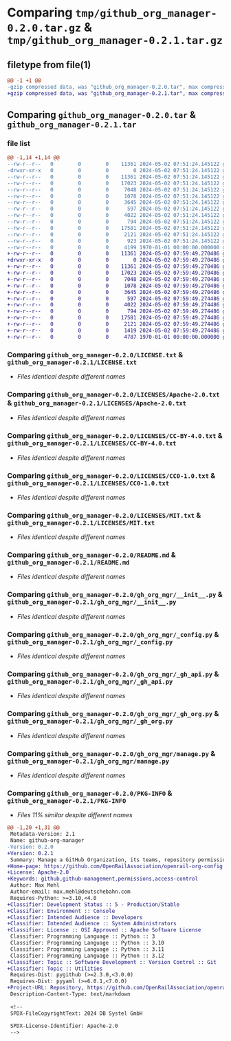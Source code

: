 # Comparing `tmp/github_org_manager-0.2.0.tar.gz` & `tmp/github_org_manager-0.2.1.tar.gz`

## filetype from file(1)

```diff
@@ -1 +1 @@
-gzip compressed data, was "github_org_manager-0.2.0.tar", max compression
+gzip compressed data, was "github_org_manager-0.2.1.tar", max compression
```

## Comparing `github_org_manager-0.2.0.tar` & `github_org_manager-0.2.1.tar`

### file list

```diff
@@ -1,14 +1,14 @@
--rw-r--r--   0        0        0    11361 2024-05-02 07:51:24.145122 github_org_manager-0.2.0/LICENSE.txt
-drwxr-xr-x   0        0        0        0 2024-05-02 07:51:24.145122 github_org_manager-0.2.0/LICENSES/
--rw-r--r--   0        0        0    11361 2024-05-02 07:51:24.145122 github_org_manager-0.2.0/LICENSES/Apache-2.0.txt
--rw-r--r--   0        0        0    17023 2024-05-02 07:51:24.145122 github_org_manager-0.2.0/LICENSES/CC-BY-4.0.txt
--rw-r--r--   0        0        0     7048 2024-05-02 07:51:24.145122 github_org_manager-0.2.0/LICENSES/CC0-1.0.txt
--rw-r--r--   0        0        0     1078 2024-05-02 07:51:24.145122 github_org_manager-0.2.0/LICENSES/MIT.txt
--rw-r--r--   0        0        0     3645 2024-05-02 07:51:24.145122 github_org_manager-0.2.0/README.md
--rw-r--r--   0        0        0      597 2024-05-02 07:51:24.145122 github_org_manager-0.2.0/gh_org_mgr/__init__.py
--rw-r--r--   0        0        0     4022 2024-05-02 07:51:24.145122 github_org_manager-0.2.0/gh_org_mgr/_config.py
--rw-r--r--   0        0        0      794 2024-05-02 07:51:24.145122 github_org_manager-0.2.0/gh_org_mgr/_gh_api.py
--rw-r--r--   0        0        0    17581 2024-05-02 07:51:24.145122 github_org_manager-0.2.0/gh_org_mgr/_gh_org.py
--rw-r--r--   0        0        0     2121 2024-05-02 07:51:24.145122 github_org_manager-0.2.0/gh_org_mgr/manage.py
--rw-r--r--   0        0        0      923 2024-05-02 07:51:24.145122 github_org_manager-0.2.0/pyproject.toml
--rw-r--r--   0        0        0     4199 1970-01-01 00:00:00.000000 github_org_manager-0.2.0/PKG-INFO
+-rw-r--r--   0        0        0    11361 2024-05-02 07:59:49.270486 github_org_manager-0.2.1/LICENSE.txt
+drwxr-xr-x   0        0        0        0 2024-05-02 07:59:49.270486 github_org_manager-0.2.1/LICENSES/
+-rw-r--r--   0        0        0    11361 2024-05-02 07:59:49.270486 github_org_manager-0.2.1/LICENSES/Apache-2.0.txt
+-rw-r--r--   0        0        0    17023 2024-05-02 07:59:49.270486 github_org_manager-0.2.1/LICENSES/CC-BY-4.0.txt
+-rw-r--r--   0        0        0     7048 2024-05-02 07:59:49.270486 github_org_manager-0.2.1/LICENSES/CC0-1.0.txt
+-rw-r--r--   0        0        0     1078 2024-05-02 07:59:49.270486 github_org_manager-0.2.1/LICENSES/MIT.txt
+-rw-r--r--   0        0        0     3645 2024-05-02 07:59:49.270486 github_org_manager-0.2.1/README.md
+-rw-r--r--   0        0        0      597 2024-05-02 07:59:49.274486 github_org_manager-0.2.1/gh_org_mgr/__init__.py
+-rw-r--r--   0        0        0     4022 2024-05-02 07:59:49.274486 github_org_manager-0.2.1/gh_org_mgr/_config.py
+-rw-r--r--   0        0        0      794 2024-05-02 07:59:49.274486 github_org_manager-0.2.1/gh_org_mgr/_gh_api.py
+-rw-r--r--   0        0        0    17581 2024-05-02 07:59:49.274486 github_org_manager-0.2.1/gh_org_mgr/_gh_org.py
+-rw-r--r--   0        0        0     2121 2024-05-02 07:59:49.274486 github_org_manager-0.2.1/gh_org_mgr/manage.py
+-rw-r--r--   0        0        0     1419 2024-05-02 07:59:49.274486 github_org_manager-0.2.1/pyproject.toml
+-rw-r--r--   0        0        0     4787 1970-01-01 00:00:00.000000 github_org_manager-0.2.1/PKG-INFO
```

### Comparing `github_org_manager-0.2.0/LICENSE.txt` & `github_org_manager-0.2.1/LICENSE.txt`

 * *Files identical despite different names*

### Comparing `github_org_manager-0.2.0/LICENSES/Apache-2.0.txt` & `github_org_manager-0.2.1/LICENSES/Apache-2.0.txt`

 * *Files identical despite different names*

### Comparing `github_org_manager-0.2.0/LICENSES/CC-BY-4.0.txt` & `github_org_manager-0.2.1/LICENSES/CC-BY-4.0.txt`

 * *Files identical despite different names*

### Comparing `github_org_manager-0.2.0/LICENSES/CC0-1.0.txt` & `github_org_manager-0.2.1/LICENSES/CC0-1.0.txt`

 * *Files identical despite different names*

### Comparing `github_org_manager-0.2.0/LICENSES/MIT.txt` & `github_org_manager-0.2.1/LICENSES/MIT.txt`

 * *Files identical despite different names*

### Comparing `github_org_manager-0.2.0/README.md` & `github_org_manager-0.2.1/README.md`

 * *Files identical despite different names*

### Comparing `github_org_manager-0.2.0/gh_org_mgr/__init__.py` & `github_org_manager-0.2.1/gh_org_mgr/__init__.py`

 * *Files identical despite different names*

### Comparing `github_org_manager-0.2.0/gh_org_mgr/_config.py` & `github_org_manager-0.2.1/gh_org_mgr/_config.py`

 * *Files identical despite different names*

### Comparing `github_org_manager-0.2.0/gh_org_mgr/_gh_api.py` & `github_org_manager-0.2.1/gh_org_mgr/_gh_api.py`

 * *Files identical despite different names*

### Comparing `github_org_manager-0.2.0/gh_org_mgr/_gh_org.py` & `github_org_manager-0.2.1/gh_org_mgr/_gh_org.py`

 * *Files identical despite different names*

### Comparing `github_org_manager-0.2.0/gh_org_mgr/manage.py` & `github_org_manager-0.2.1/gh_org_mgr/manage.py`

 * *Files identical despite different names*

### Comparing `github_org_manager-0.2.0/PKG-INFO` & `github_org_manager-0.2.1/PKG-INFO`

 * *Files 11% similar despite different names*

```diff
@@ -1,20 +1,31 @@
 Metadata-Version: 2.1
 Name: github-org-manager
-Version: 0.2.0
+Version: 0.2.1
 Summary: Manage a GitHub Organization, its teams, repository permissions, and more
+Home-page: https://github.com/OpenRailAssociation/openrail-org-config
+License: Apache-2.0
+Keywords: github,github-management,permissions,access-control
 Author: Max Mehl
 Author-email: max.mehl@deutschebahn.com
 Requires-Python: >=3.10,<4.0
+Classifier: Development Status :: 5 - Production/Stable
+Classifier: Environment :: Console
+Classifier: Intended Audience :: Developers
+Classifier: Intended Audience :: System Administrators
+Classifier: License :: OSI Approved :: Apache Software License
 Classifier: Programming Language :: Python :: 3
 Classifier: Programming Language :: Python :: 3.10
 Classifier: Programming Language :: Python :: 3.11
 Classifier: Programming Language :: Python :: 3.12
+Classifier: Topic :: Software Development :: Version Control :: Git
+Classifier: Topic :: Utilities
 Requires-Dist: pygithub (>=2.3.0,<3.0.0)
 Requires-Dist: pyyaml (>=6.0.1,<7.0.0)
+Project-URL: Repository, https://github.com/OpenRailAssociation/openrail-org-config
 Description-Content-Type: text/markdown
 
 <!--
 SPDX-FileCopyrightText: 2024 DB Systel GmbH
 
 SPDX-License-Identifier: Apache-2.0
 -->
```

